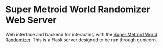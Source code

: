 # Super Metroid World Randomizer Web Server
Web interface and backend for interacting with the [Super Metroid World Randomizer](https://github.com/aremath/sm_rando). This is a Flask server designed to be run through gunicorn.
